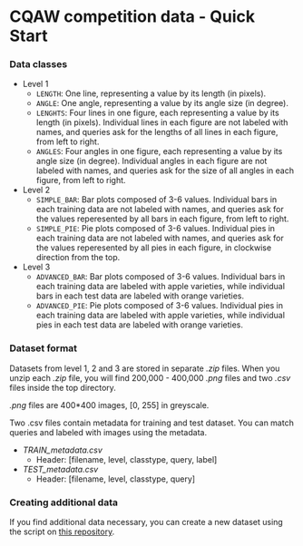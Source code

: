 # CQAW competition data - Quick Start

### Data classes

- Level 1
    - `LENGTH`: One line, representing a value by its length (in pixels). 
    - `ANGLE`: One angle, representing a value by its angle size (in degree). 
    - `LENGHTS`: Four lines in one figure, each representing a value by its length (in pixels). Individual lines in each figure are not labeled with names, and queries ask for the lengths of all lines in each figure, from left to right. 
    - `ANGLES`: Four angles in one figure, each representing a value by its angle size (in degree). Individual angles in each figure are not labeled with names, and queries ask for the size of all angles in each figure, from left to right. 
- Level 2
    - `SIMPLE_BAR`: Bar plots composed of 3-6 values. Individual bars in each training data are not labeled with names, and queries ask for the values reperesented by all bars in each figure, from left to right. 
    - `SIMPLE_PIE`: Pie plots composed of 3-6 values. Individual pies in each training data are not labeled with names, and queries ask for the values reperesented by all pies in each figure, in clockwise direction from the top. 
- Level 3
    - `ADVANCED_BAR`: Bar plots composed of 3-6 values. Individual bars in each training data are labeled with apple varieties, while individual bars in each test data are labeled with orange varieties. 
    - `ADVANCED_PIE`: Pie plots composed of 3-6 values. Individual pies in each training data are labeled with apple varieties, while individual pies in each test data are labeled with orange varieties. 

### Dataset format

Datasets from level 1, 2 and 3 are stored in separate *.zip* files. When you unzip each *.zip* file, you will find 200,000 - 400,000 *.png* files and two *.csv* files inside the top directory. 

*.png* files are 400*400 images, [0, 255] in greyscale. 

Two .csv files contain metadata for training and test dataset. You can match queries and labeled with images using the metadata. 

- *TRAIN_metadata.csv*
    - Header: [filename, level, classtype, query, label]
- *TEST_metadata.csv*
    - Header: [filename, level, classtype, query]

### Creating additional data

If you find additional data necessary, you can create a new dataset using the script on [this repository](http://link-is-dead.com). 
